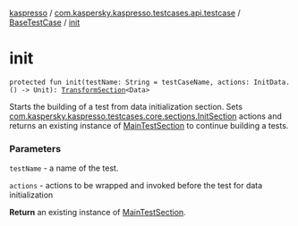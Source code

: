 [kaspresso](../../index.md) / [com.kaspersky.kaspresso.testcases.api.testcase](../index.md) / [BaseTestCase](index.md) / [init](./init.md)

# init

`protected fun init(testName: String = testCaseName, actions: InitData.() -> Unit): `[`TransformSection`](../../com.kaspersky.kaspresso.testcases.core.sections/-transform-section/index.md)`<Data>`

Starts the building of a test from data initialization section. Sets
[com.kaspersky.kaspresso.testcases.core.sections.InitSection](../../com.kaspersky.kaspresso.testcases.core.sections/-init-section/index.md) actions and returns an existing instance of
[MainTestSection](../../com.kaspersky.kaspresso.testcases.core.sections/-main-test-section/index.md) to continue building a tests.

### Parameters

`testName` - a name of the test.

`actions` - actions to be wrapped and invoked before the test for data initialization

**Return**
an existing instance of [MainTestSection](../../com.kaspersky.kaspresso.testcases.core.sections/-main-test-section/index.md).

